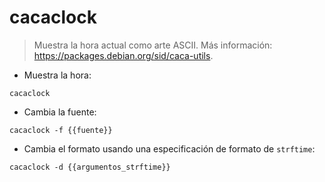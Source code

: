 # cacaclock

> Muestra la hora actual como arte ASCII.
> Más información: <https://packages.debian.org/sid/caca-utils>.

- Muestra la hora:

`cacaclock`

- Cambia la fuente:

`cacaclock -f {{fuente}}`

- Cambia el formato usando una especificación de formato de `strftime`:

`cacaclock -d {{argumentos_strftime}}`
